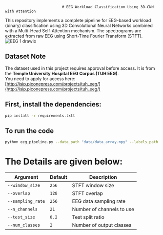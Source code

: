 
                              # EEG Workload Classification Using 3D-CNN with Attention
This repository implements a complete pipeline for EEG-based workload (binary) classification using 3D Convolutional Neural Networks combined with a Multi-Head Self-Attention mechanism. The spectrograms are extracted from raw EEG using Short-Time Fourier Transform (STFT).
![EEG 1 drawio](https://github.com/user-attachments/assets/25d0c65a-b133-4da9-bbe6-c3ebdd8b47b7)<?xml version="1.0" encoding="UTF-8"?>

## Dataset Note

The dataset used in this project requires approval before access. It is from the **Temple University Hospital EEG Corpus (TUH EEG)**.  
You need to apply for access here: [http://isip.piconepress.com/projects/tuh_eeg/](http://isip.piconepress.com/projects/tuh_eeg/)

## First, install the dependencies:

```bash
pip install -r requirements.txtt
```
## To run the code
```bash
python eeg_pipeline.py --data_path "data/data_array.npy" --labels_path "data/labels.npy" --save_dir "results" --model_path "results/final_model.h5" --epochs 15 --batch_size 16
```
# The Details are given below:

|   Argument        | Default | Description               |
| ----------------- | ------- | ------------------------- |
| `--window_size`   | `256`   | STFT window size          |
| `--overlap`       | `128`   | STFT overlap              |
| `--sampling_rate` | `256`   | EEG data sampling rate    |
| `--n_channels`    | `21`    | Number of channels to use |
| `--test_size`     | `0.2`   | Test split ratio          |
| `--num_classes`   | `2`     | Number of output classes  |




